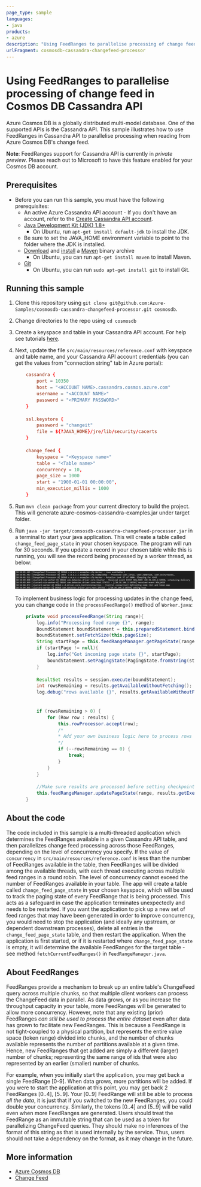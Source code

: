 ```yaml
---
page_type: sample
languages:
- java
products:
- azure
description: "Using FeedRanges to parallelise processing of change feed in Cosmos DB Cassandra API"
urlFragment: cosmosdb-cassandra-changefeed-processor
---
```


# Using FeedRanges to parallelise processing of change feed in Cosmos DB Cassandra API
Azure Cosmos DB is a globally distributed multi-model database. One of the supported APIs is the Cassandra API. This sample illustrates how to use FeedRanges in Cassandra API to parallelise processing when reading from Azure Cosmos DB's change feed.

**Note**: FeedRanges support for Cassandra API is currently in *private preview*. Please reach out to Microsoft to have this feature enabled for your Cosmos DB account. 

## Prerequisites
* Before you can run this sample, you must have the following prerequisites:
    * An active Azure Cassandra API account - If you don't have an account, refer to the [Create Cassandra API account](https://aka.ms/cassapijavaqs). 
    * [Java Development Kit (JDK) 1.8+](http://www.oracle.com/technetwork/java/javase/downloads/jdk8-downloads-2133151.html)
        * On Ubuntu, run `apt-get install default-jdk` to install the JDK.
    * Be sure to set the JAVA_HOME environment variable to point to the folder where the JDK is installed.
    * [Download](http://maven.apache.org/download.cgi) and [install](http://maven.apache.org/install.html) a [Maven](http://maven.apache.org/) binary archive
        * On Ubuntu, you can run `apt-get install maven` to install Maven.
    * [Git](https://www.git-scm.com/)
        * On Ubuntu, you can run `sudo apt-get install git` to install Git.

## Running this sample
1. Clone this repository using `git clone git@github.com:Azure-Samples/cosmosdb-cassandra-changefeed-processor.git cosmosdb`.

1. Change directories to the repo using `cd cosmosdb`

1. Create a keyspace and table in your Cassandra API account. For help see tutorials [here](https://docs.microsoft.com/azure/cosmos-db/cassandra/create-account-java).

1. Next, update the file `src/main/resources/reference.conf` with keyspace and table name, and your Cassandra API account credentials (you can get the values from "connection string" tab in Azure portal):

    ```conf
        cassandra {
            port = 10350
            host = "<ACCOUNT NAME>.cassandra.cosmos.azure.com"
            username = "<ACCOUNT NAME>"
            password = "<PRIMARY PASSWORD>"
        }
        
        ssl.keystore {
            password = "changeit"
            file = ${?JAVA_HOME}/jre/lib/security/cacerts
        }
        
        change_feed {
            keyspace = "<Keyspace name>"
            table = "<Table name>"
            concurrency = 10,
            page_size = 1000
            start = "1900-01-01 00:00:00",
            min_execution_millis = 1000
        }
    ```

1. Run `mvn clean package` from your current directory to build the project. This will generate azure-cosmos-cassandra-examples.jar under target folder.
 
1. Run `java -jar target/comsosdb-cassandra-changefeed-processor.jar` in a terminal to start your java application. This will create a table called `change_feed_page_state` in your chosen keyspace. The program will run for 30 seconds. If you update a record in your chosen table while this is running, you will see the record being processed by a worker thread, as below: 

   ![Console output](./media/cfp-output.jpg)

    To implement business logic for processing updates in the change feed, you can change code in the `processFeedRange()` method of `Worker.java`:

    ```java
        private void processFeedRange(String range){
            log.info("Processing feed range {}", range);
            BoundStatement boundStatement = this.preparedStatement.bind(this.startTime, range);
            boundStatement.setFetchSize(this.pageSize);
            String startPage = this.feedRangeManager.getPageState(range);
            if (startPage != null){
                log.info("Got incoming page state {}", startPage);
                boundStatement.setPagingState(PagingState.fromString(startPage));
            }
    
            ResultSet results = session.execute(boundStatement);
            int rowsRemaining = results.getAvailableWithoutFetching();
            log.debug("rows available {}", results.getAvailableWithoutFetching());
    
            
            if (rowsRemaining > 0) {
                for (Row row : results) {
                    this.rowProcessor.accept(row);    
                    /*
                    * Add your own business logic here to process rows that appears in the change feed....
                    */        
                    if (--rowsRemaining == 0) {
                        break;
                    }
                }
            }
    
            //Make sure results are processed before setting checkpoint
            this.feedRangeManager.updatePageState(range, results.getExecutionInfo().getPagingState().toString());
        }
    ```


## About the code
The code included in this sample is a multi-threaded application which determines the FeedRanges available in a given Cassandra API table, and then parallelizes change feed processing across those FeedRanges, depending on the level of concurrency you specify. If the value of `concurrency` in `src/main/resources/reference.conf` is less than the number of FeedRanges available in the table, then FeedRanges will be divided among the available threads, with each thread executing across multiple feed ranges in a round robin. The level of concurrency cannot exceed the number of FeedRanges available in your table. The app will create a table called `change_feed_page_state` in your chosen keyspace, which will be used to track the paging state of every FeedRange that is being processed. This acts as a safeguard in case the application terminates unexpectedly and needs to be restarted. If you want the application to pick up a new set of feed ranges that may have been generated in order to improve concurrency, you would need to stop the application (and ideally any upstream, or dependent downstream processes), delete all entries in the `change_feed_page_state` table, and then restart the application. When the application is first started, or if it is restarted where `change_feed_page_state` is empty, it will determine the available FeedRanges for the target table - see method `fetchCurrentFeedRanges()` in `FeedRangeManager.java`.

## About FeedRanges

FeedRanges provide a mechanism to break up an entire table's ChangeFeed query across multiple chunks, so that multiple client workers can process the ChangeFeed data in parallel. As data grows, or as you increase the throughput capacity in your table, more FeedRanges will be generated to allow more concurrency. However, note that any existing (prior) FeedRanges *can still be used to process the entire dataset* even after data has grown to facilitate new FeedRanges. This is because a FeedRange is not tight-coupled to a physical partition, but represents the entire value space (token range) divided into chunks, and the number of chunks available represents the number of partitions available at a given time. Hence, new FeedRanges that get added are simply a different (larger) number of chunks; representing the same range of ids that were also represented by an earlier (smaller) number of chunks. 

For example, when you initially start the application, you may get back a single FeedRange [0-9]. When data grows, more partitions will be added. If you were to start the application at this point, you may get back 2 FeedRanges [0..4], [5..9]. Your [0..9] FeedRange will still be able to process *all the data*, it is just that if you switched to the new FeedRanges, you could double your concurrency. Similarly, the tokens [0..4] and [5..9] will be valid even when more FeedRanges are generated. Users should treat the FeedRange as an immutable string that can be used as a token for parallelizing ChangeFeed queries. They should make no inferences of the format of this string as that is used internally by the service. Thus, users should not take a dependency on the format, as it may change in the future.

## More information

- [Azure Cosmos DB](https://docs.microsoft.com/azure/cosmos-db/introduction)
- [Change Feed](https://docs.microsoft.com/azure/cosmos-db/cassandra/cassandra-change-feed?tabs=java)
